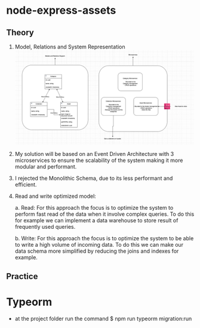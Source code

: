 # node-express-assets

## Theory

1. Model, Relations and System Representation
   ![Alt text](image.png)
2. My solution will be based on an Event Driven Architecture with 3 microservices to ensure the scalability of the system making it more modular and performant.
3. I rejected the Monolithic Schema, due to its less performant and efficient.
4. Read and write optimized model:

   a. Read: For this approach the focus is to optimize the system to perform fast read of the data when it involve complex queries. To do this for example we can implement a data warehouse to store result of frequently used queries.

   b. Write: For this approach the focus is to optimize the system to be able to write a high volume of incoming data. To do this we can make our data schema more simplified by reducing the joins and indexes for example.

## Practice

# Typeorm

- at the project folder run the command $ npm run typeorm migration:run
